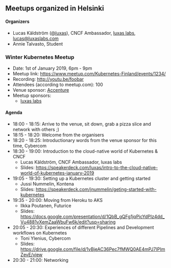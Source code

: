 ## Meetups organized in Helsinki

#### Organizers

 - Lucas Käldström ([@luxas](https://github.com/luxas)), CNCF Ambassador, [luxas labs](https://luxaslabs.com), lucas@luxaslabs.com
 - Annie Talvasto, Student

### Winter Kubernetes Meetup

 - Date: 1st of January 2019, 6pm - 9pm
 - Meetup link: https://www.meetup.com/Kubernetes-Finland/events/1234/
 - Recording: http://youtu.be/foobar
 - Attendees (according to meetup.com): 100
 - Venue sponsor: [Accenture](https://accenture.com)
 - Meetup sponsors:
   - [luxas labs](https://luxaslabs.com)

#### Agenda

 - 18:00 - 18:15: Arrive to the venue, sit down, grab a pizza slice and network with others ;) 
 - 18:15 - 18:20: Welcome from the organisers 
 - 18:20 - 18:25: Introductionary words from the venue sponsor for this time, Cybercom 
 - 18:30 - 19:00: Introduction to the cloud-native world of Kubernetes & CNCF 
   - Lucas Käldström, CNCF Ambassador, luxas labs
   - Slides: https://speakerdeck.com/luxas/intro-to-the-cloud-native-world-of-kubernetes-january-2019
 - 19:05 - 19:30: Setting up a Kubernetes cluster and getting started 
   - Jussi Nummelin, Kontena
   - Slides: https://speakerdeck.com/jnummelin/geting-started-with-kubernetes
 - 19:35 - 20:00: Moving from Heroku to AKS 
   - Ilkka Poutanen, Futurice
   - Slides: https://docs.google.com/presentation/d/1QbB_gQFg1jqPicYdPIz4dd_Vu4881vXemZaaWbuFw6k/edit?usp=sharing
 - 20:05 - 20:30: Experiences of different Pipelines and Development workflows on Kubernetes 
   - Toni Ylenius, Cybercom
   - Slides: https://drive.google.com/file/d/1vBjeAC36Pec7fMWQ0AE4mPJ7IPImZevE/view
 - 20:30 - 21:00: Networking 
